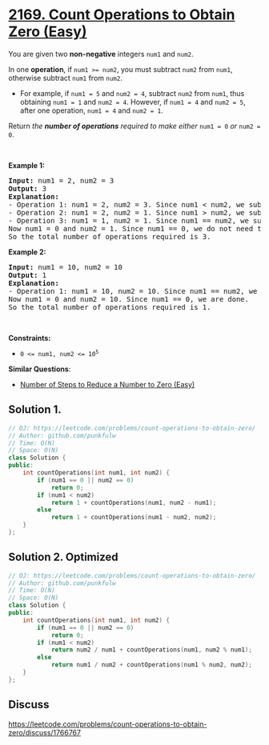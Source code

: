 # [2169. Count Operations to Obtain Zero (Easy)](https://leetcode.com/problems/count-operations-to-obtain-zero/)

<p>You are given two <strong>non-negative</strong> integers <code>num1</code> and <code>num2</code>.</p>

<p>In one <strong>operation</strong>, if <code>num1 &gt;= num2</code>, you must subtract <code>num2</code> from <code>num1</code>, otherwise subtract <code>num1</code> from <code>num2</code>.</p>

<ul>
	<li>For example, if <code>num1 = 5</code> and <code>num2 = 4</code>, subtract <code>num2</code> from <code>num1</code>, thus obtaining <code>num1 = 1</code> and <code>num2 = 4</code>. However, if <code>num1 = 4</code> and <code>num2 = 5</code>, after one operation, <code>num1 = 4</code> and <code>num2 = 1</code>.</li>
</ul>

<p>Return <em>the <strong>number of operations</strong> required to make either</em> <code>num1 = 0</code> <em>or</em> <code>num2 = 0</code>.</p>

<p>&nbsp;</p>
<p><strong>Example 1:</strong></p>

<pre><strong>Input:</strong> num1 = 2, num2 = 3
<strong>Output:</strong> 3
<strong>Explanation:</strong> 
- Operation 1: num1 = 2, num2 = 3. Since num1 &lt; num2, we subtract num1 from num2 and get num1 = 2, num2 = 3 - 2 = 1.
- Operation 2: num1 = 2, num2 = 1. Since num1 &gt; num2, we subtract num2 from num1.
- Operation 3: num1 = 1, num2 = 1. Since num1 == num2, we subtract num2 from num1.
Now num1 = 0 and num2 = 1. Since num1 == 0, we do not need to perform any further operations.
So the total number of operations required is 3.
</pre>

<p><strong>Example 2:</strong></p>

<pre><strong>Input:</strong> num1 = 10, num2 = 10
<strong>Output:</strong> 1
<strong>Explanation:</strong> 
- Operation 1: num1 = 10, num2 = 10. Since num1 == num2, we subtract num2 from num1 and get num1 = 10 - 10 = 0.
Now num1 = 0 and num2 = 10. Since num1 == 0, we are done.
So the total number of operations required is 1.
</pre>

<p>&nbsp;</p>
<p><strong>Constraints:</strong></p>

<ul>
	<li><code>0 &lt;= num1, num2 &lt;= 10<sup>5</sup></code></li>
</ul>


**Similar Questions**:
* [Number of Steps to Reduce a Number to Zero (Easy)](https://leetcode.com/problems/number-of-steps-to-reduce-a-number-to-zero/)

## Solution 1.

```cpp
// OJ: https://leetcode.com/problems/count-operations-to-obtain-zero/
// Author: github.com/punkfulw
// Time: O(N)
// Space: O(N)
class Solution {
public:
    int countOperations(int num1, int num2) {
        if (num1 == 0 || num2 == 0)
            return 0;
        if (num1 < num2)
            return 1 + countOperations(num1, num2 - num1); 
        else
            return 1 + countOperations(num1 - num2, num2); 
    }
};
```

## Solution 2. Optimized

```cpp
// OJ: https://leetcode.com/problems/count-operations-to-obtain-zero/
// Author: github.com/punkfulw
// Time: O(N)
// Space: O(N)
class Solution {
public:
    int countOperations(int num1, int num2) {
        if (num1 == 0 || num2 == 0)
            return 0;
        if (num1 < num2)
            return num2 / num1 + countOperations(num1, num2 % num1); 
        else
            return num1 / num2 + countOperations(num1 % num2, num2); 
    }
};
```

## Discuss

https://leetcode.com/problems/count-operations-to-obtain-zero/discuss/1766767
